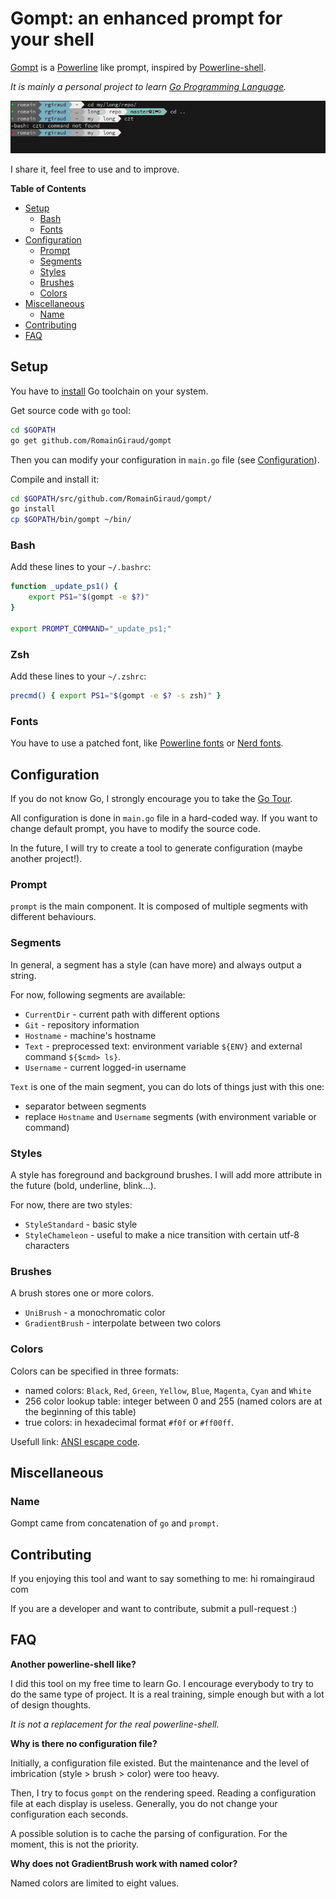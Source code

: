 # Gompt: an enhanced prompt for your shell

[Gompt](https://github.com/RomainGiraud/gompt) is a [Powerline](https://github.com/Lokaltog/vim-powerline) like prompt,
 inspired by [Powerline-shell](https://github.com/b-ryan/powerline-shell).

*It is mainly a personal project to learn [Go Programming Language](https://golang.org/).*

![Example of gompt prompt](./screenshot.jpg)

I share it, feel free to use and to improve.

<!-- START doctoc generated TOC please keep comment here to allow auto update -->
<!-- DON'T EDIT THIS SECTION, INSTEAD RE-RUN doctoc TO UPDATE -->
**Table of Contents**

- [Setup](#setup)
  - [Bash](#bash)
  - [Fonts](#fonts)
- [Configuration](#configuration)
  - [Prompt](#prompt)
  - [Segments](#segments)
  - [Styles](#styles)
  - [Brushes](#brushes)
  - [Colors](#colors)
- [Miscellaneous](#miscellaneous)
  - [Name](#name)
- [Contributing](#contributing)
- [FAQ](#faq)

<!-- END doctoc generated TOC please keep comment here to allow auto update -->


## Setup

You have to [install](https://golang.org/doc/install) Go toolchain on your system.

Get source code with `go` tool:
```bash
cd $GOPATH
go get github.com/RomainGiraud/gompt
```

Then you can modify your configuration in `main.go` file (see [Configuration](#configuration)).

Compile and install it:
```bash
cd $GOPATH/src/github.com/RomainGiraud/gompt/
go install
cp $GOPATH/bin/gompt ~/bin/
```

### Bash

Add these lines to your `~/.bashrc`:

```bash
function _update_ps1() {
    export PS1="$(gompt -e $?)"
}

export PROMPT_COMMAND="_update_ps1;"
```

### Zsh

Add these lines to your `~/.zshrc`:

```zsh
precmd() { export PS1="$(gompt -e $? -s zsh)" }
```

### Fonts

You have to use a patched font, like [Powerline fonts](https://github.com/powerline/fonts)
 or [Nerd fonts](https://nerdfonts.com/).


## Configuration

If you do not know Go, I strongly encourage you to take the [Go Tour](https://golang.org/doc/#go_tour).

All configuration is done in `main.go` file in a hard-coded way.
If you want to change default prompt, you have to modify the source code.

In the future, I will try to create a tool to generate configuration (maybe another project!).

### Prompt

`prompt` is the main component. It is composed of multiple segments with different behaviours.

### Segments

In general, a segment has a style (can have more) and always output a string.

For now, following segments are available:
- `CurrentDir` - current path with different options
- `Git` - repository information
- `Hostname` - machine's hostname
- `Text` - preprocessed text: environment variable `${ENV}` and external command `${$cmd> ls}`.
- `Username` - current logged-in username

`Text` is one of the main segment, you can do lots of things just with this one:
- separator between segments
- replace `Hostname` and `Username` segments (with environment variable or command)

### Styles

A style has foreground and background brushes.
I will add more attribute in the future (bold, underline, blink...).

For now, there are two styles:
- `StyleStandard` - basic style
- `StyleChameleon` - useful to make a nice transition with certain utf-8 characters

### Brushes

A brush stores one or more colors.
- `UniBrush` - a monochromatic color
- `GradientBrush` - interpolate between two colors

### Colors

Colors can be specified in three formats:
- named colors: `Black`, `Red`, `Green`, `Yellow`, `Blue`, `Magenta`, `Cyan` and `White`
- 256 color lookup table: integer between 0 and 255 (named colors are at the beginning of this table)
- true colors: in hexadecimal format `#f0f` or `#ff00ff`.

Usefull link: [ANSI escape code](https://en.wikipedia.org/wiki/ANSI_escape_code).


## Miscellaneous

### Name

Gompt came from concatenation of `go` and `prompt`.

## Contributing

If you enjoying this tool and want to say something to me: hi <at> romaingiraud <dot> com

If you are a developer and want to contribute, submit a pull-request :)


## FAQ

**Another powerline-shell like?**

I did this tool on my free time to learn Go.
I encourage everybody to try to do the same type of project.
It is a real training, simple enough but with a lot of design thoughts.

*It is not a replacement for the real powerline-shell.*

**Why is there no configuration file?**

Initially, a configuration file existed.
But the maintenance and the level of imbrication (style > brush > color) were too heavy.

Then, I try to focus `gompt` on the rendering speed.
Reading a configuration file at each display is useless.
Generally, you do not change your configuration each seconds.

A possible solution is to cache the parsing of configuration.
For the moment, this is not the priority.

**Why does not GradientBrush work with named color?**

Named colors are limited to eight values.
